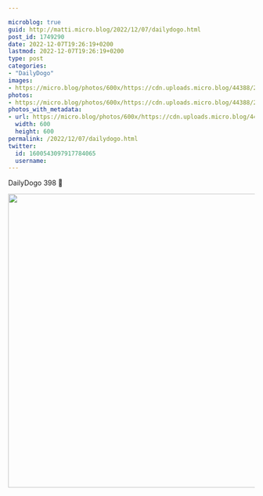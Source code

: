 ```yaml
---

microblog: true
guid: http://matti.micro.blog/2022/12/07/dailydogo.html
post_id: 1749290
date: 2022-12-07T19:26:19+0200
lastmod: 2022-12-07T19:26:19+0200
type: post
categories:
- "DailyDogo"
images:
- https://micro.blog/photos/600x/https://cdn.uploads.micro.blog/44388/2022/63de929f2e.jpg
photos:
- https://micro.blog/photos/600x/https://cdn.uploads.micro.blog/44388/2022/63de929f2e.jpg
photos_with_metadata:
- url: https://micro.blog/photos/600x/https://cdn.uploads.micro.blog/44388/2022/63de929f2e.jpg
  width: 600
  height: 600
permalink: /2022/12/07/dailydogo.html
twitter:
  id: 1600543097917784065
  username:
---
```

DailyDogo 398 🐶

<img src="https://micro.blog/photos/600x/https://blog.martin-haehnel.de/uploads/2022/63de929f2e.jpg" width="600" height="600" alt="" />

